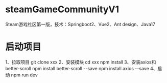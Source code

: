 # steamGameCommunityV1
Steam游戏社区第一版，技术：Springboot2、Vue2、Ant design、Java17
# 启动项目
1、拉取项目
git clone xxx
2、安装模块
cd xxx
npm install
3、安装axios和better-scroll
npm install better-scroll --save
npm install axios --save
4、启动
npm run dev
